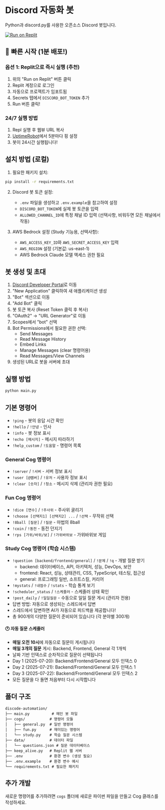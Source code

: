 # Discord 자동화 봇

Python과 discord.py를 사용한 오픈소스 Discord 봇입니다.

[![Run on Replit](https://replit.com/badge/github/GaeChwiPpo/GaeChwiPpo-bot)](https://replit.com/@academey1/GaeChwiPpo-bot-1)

## 🚀 빠른 시작 (1분 배포!)

### 옵션 1: Replit으로 즉시 실행 (추천)
1. 위의 "Run on Replit" 버튼 클릭
2. Replit 계정으로 로그인
3. 자동으로 프로젝트가 임포트됨
4. Secrets 탭에서 `DISCORD_BOT_TOKEN` 추가
5. Run 버튼 클릭!

### 24/7 실행 방법
1. Repl 실행 후 웹뷰 URL 복사
2. [UptimeRobot](https://uptimerobot.com)에서 5분마다 핑 설정
3. 봇이 24시간 실행됩니다!

## 설치 방법 (로컬)

1. 필요한 패키지 설치:
```bash
pip install -r requirements.txt
```

2. Discord 봇 토큰 설정:
   - `.env` 파일을 생성하고 `.env.example`을 참고하여 설정
   - `DISCORD_BOT_TOKEN`에 실제 봇 토큰을 입력
   - `ALLOWED_CHANNEL_ID`에 특정 채널 ID 입력 (선택사항, 비워두면 모든 채널에서 작동)

3. AWS Bedrock 설정 (Study 기능용, 선택사항):
   - `AWS_ACCESS_KEY_ID`와 `AWS_SECRET_ACCESS_KEY` 입력
   - `AWS_REGION` 설정 (기본값: us-east-1)
   - AWS Bedrock Claude 모델 액세스 권한 필요

## 봇 생성 및 초대

1. [Discord Developer Portal](https://discord.com/developers/applications)로 이동
2. "New Application" 클릭하여 새 애플리케이션 생성
3. "Bot" 섹션으로 이동
4. "Add Bot" 클릭
5. 봇 토큰 복사 (Reset Token 클릭 후 복사)
6. "OAuth2" → "URL Generator"로 이동
7. Scopes에서 "bot" 선택
8. Bot Permissions에서 필요한 권한 선택:
   - Send Messages
   - Read Message History
   - Embed Links
   - Manage Messages (clear 명령어용)
   - Read Messages/View Channels
9. 생성된 URL로 봇을 서버에 초대

## 실행 방법

```bash
python main.py
```

## 기본 명령어

- `!ping` - 봇의 응답 시간 확인
- `!hello` / `!안녕` - 인사
- `!info` - 봇 정보 표시
- `!echo [메시지]` - 메시지 따라하기
- `!help_custom` / `!도움말` - 명령어 목록

### General Cog 명령어
- `!server` / `!서버` - 서버 정보 표시
- `!user [@멤버]` / `!유저` - 사용자 정보 표시
- `!clear [숫자]` / `!청소` - 메시지 삭제 (관리자 권한 필요)

### Fun Cog 명령어
- `!dice [면수]` / `!주사위` - 주사위 굴리기
- `!choose [선택지1] [선택지2] ...` / `!선택` - 무작위 선택
- `!8ball [질문]` / `!질문` - 마법의 8ball
- `!coin` / `!동전` - 동전 던지기
- `!rps [가위/바위/보]` / `!가위바위보` - 가위바위보 게임

### Study Cog 명령어 (학습 시스템)
- `!question [backend/frontend/general]` / `!문제` / `!q` - 개발 질문 받기
  - backend: 데이터베이스, API, 아키텍처, 성능, DevOps, 보안
  - frontend: React, 성능, 상태관리, CSS, TypeScript, 테스팅, 접근성
  - general: 프로그래밍 일반, 소프트스킬, 커리어
- `!mystats` / `!내점수` / `!stats` - 학습 통계 보기
- `!scheduler_status` / `!스케줄러` - 스케줄러 상태 확인
- `!post_daily` / `!일일질문` - 수동으로 일일 질문 게시 (관리자 전용)
- 답변 방법: 자동으로 생성되는 스레드에서 답변
- 스레드에서 답변하면 AI가 자동으로 피드백을 제공합니다!
- 총 900개의 다양한 질문이 준비되어 있습니다 (각 분야별 300개)

#### 🕐 자동 질문 스케줄러
- **매일 오전 10시**에 자동으로 질문이 게시됩니다
- **매일 3개의 질문** 게시: Backend, Frontend, General 각 1개씩
- 날짜 기반 인덱스로 순차적으로 질문이 선택됩니다
- Day 1 (2025-07-20): Backend/Frontend/General 모두 인덱스 0
- Day 2 (2025-07-21): Backend/Frontend/General 모두 인덱스 1
- Day 3 (2025-07-22): Backend/Frontend/General 모두 인덱스 2
- 모든 질문을 다 돌면 처음부터 다시 시작합니다

## 폴더 구조

```
discode-automation/
├── main.py          # 메인 봇 파일
├── cogs/           # 명령어 모듈
│   ├── general.py  # 일반 명령어
│   ├── fun.py      # 재미있는 명령어
│   └── study.py    # 학습 질문 시스템
├── data/           # 데이터 파일
│   └── questions.json # 질문 데이터베이스
├── keep_alive.py   # Replit 웹 서버
├── .env            # 환경 변수 (생성 필요)
├── .env.example    # 환경 변수 예시
└── requirements.txt # 필요한 패키지
```

## 추가 개발

새로운 명령어를 추가하려면 `cogs` 폴더에 새로운 파이썬 파일을 만들고 Cog 클래스를 작성하세요.